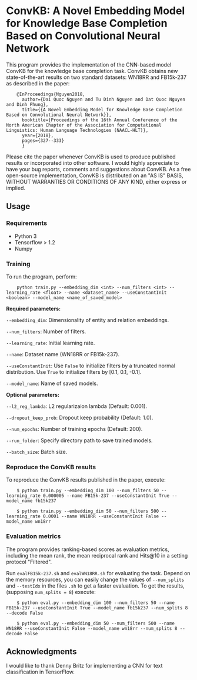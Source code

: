 # ConvKB: A Novel Embedding Model for Knowledge Base Completion Based on Convolutional Neural Network

This program provides the implementation of the CNN-based model ConvKB for the knowledge base completion task. ConvKB obtains new state-of-the-art results on two standard datasets: WN18RR and FB15k-237 as described in the paper:

        @InProceedings{Nguyen2018,
          author={Dai Quoc Nguyen and Tu Dinh Nguyen and Dat Quoc Nguyen and Dinh Phung},
          title={{A Novel Embedding Model for Knowledge Base Completion Based on Convolutional Neural Network}},
          booktitle={Proceedings of the 16th Annual Conference of the North American Chapter of the Association for Computational Linguistics: Human Language Technologies (NAACL-HLT)},
          year={2018},
          pages={327--333}
          }
  
Please cite the paper whenever ConvKB is used to produce published results or incorporated into other software. I would highly appreciate to have your bug reports, comments and suggestions about ConvKB. As a free open-source implementation, ConvKB is distributed on an "AS IS" BASIS, WITHOUT WARRANTIES OR CONDITIONS OF ANY KIND, either express or implied.

## Usage

### Requirements
- Python 3
- Tensorflow > 1.2
- Numpy
### Training
To run the program, perform:

        python train.py --embedding_dim <int> --num_filters <int> --learning_rate <float> --name <dataset_name> --useConstantInit <boolean> --model_name <name_of_saved_model>

**Required parameters:** 

`--embedding_dim`: Dimensionality of entity and relation embeddings.  

`--num_filters`: Number of filters.

`--learning_rate`: Initial learning rate.

`--name`: Dataset name (WN18RR or FB15k-237).

`--useConstantInit`: Use `False` to initialize filters by a truncated normal distribution. Use `True` to initialize filters by [0.1, 0.1, -0.1].

`--model_name`: Name of saved models.

**Optional parameters:** 

`--l2_reg_lambda`: L2 regularizaion lambda (Default: 0.001).
  
`--dropout_keep_prob`: Dropout keep probability (Default: 1.0).
  
`--num_epochs`: Number of training epochs (Default: 200).

`--run_folder`: Specify directory path to save trained models.

`--batch_size`: Batch size.

### Reproduce the ConvKB results 

To reproduce the ConvKB results published in the paper, execute:      
                
        $ python train.py --embedding_dim 100 --num_filters 50 --learning_rate 0.000005 --name FB15k-237 --useConstantInit True --model_name fb15k237
        
        $ python train.py --embedding_dim 50 --num_filters 500 --learning_rate 0.0001 --name WN18RR --useConstantInit False --model_name wn18rr
        
### Evaluation metrics

The program provides ranking-based scores as evaluation metrics, including the mean rank, the mean reciprocal rank and Hits@10 in a setting protocol "Filtered".

Run `evalFB15k-237.sh` and `evalWN18RR.sh` for evaluating the task. Depend on the memory resources, you can easily change the values of `--num_splits` and `--testIdx` in the files `.sh` to get a faster evaluation. To get the results, (supposing `num_splits = 8`) execute:
        
        $ python eval.py --embedding_dim 100 --num_filters 50 --name FB15k-237 --useConstantInit True --model_name fb15k237 --num_splits 8 --decode False
        
        $ python eval.py --embedding_dim 50 --num_filters 500 --name WN18RR --useConstantInit False --model_name wn18rr --num_splits 8 --decode False
         
## Acknowledgments     

I would like to thank Denny Britz for implementing a CNN for text classification in TensorFlow.
